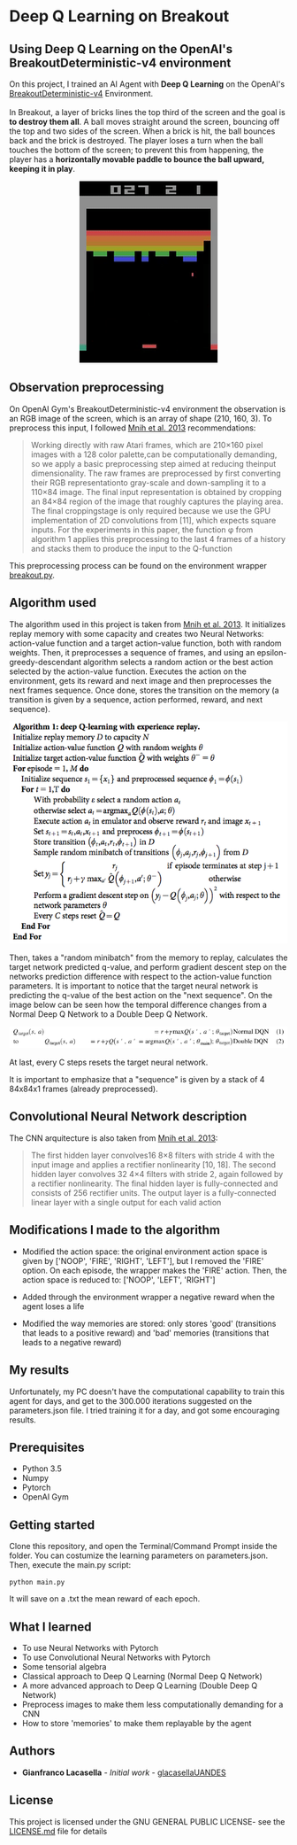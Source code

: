 # Deep Q Learning on Breakout


## Using Deep Q Learning on the OpenAI's BreakoutDeterministic-v4 environment

On this project, I trained an AI Agent with **Deep Q Learning** on the OpenAI's [BreakoutDeterministic-v4](https://gym.openai.com/envs/Breakout-v0/) Environment.
<br><br>In Breakout, a layer of bricks lines the top third of the screen and the goal is **to destroy them all**. A ball moves straight around the screen, bouncing off the top and two sides of the screen. When a brick is hit, the ball bounces back and the brick is destroyed. The player loses a turn when the ball touches the bottom of the screen; to prevent this from happening, the player has a **horizontally movable paddle to bounce the ball upward, keeping it in play**. 

<p align="center">
  <img src="img/breakout.gif">
</p>

## Observation preprocessing

On OpenAI Gym's BreakoutDeterministic-v4 environment the observation is an RGB image of the screen, which is an array of shape (210, 160, 3). To preprocess this input, I followed [Mnih et al. 2013](https://arxiv.org/pdf/1312.5602.pdf) recommendations:

>Working directly with raw Atari frames, which are 210×160 pixel images with a 128 color palette,can be computationally demanding, so we apply a basic preprocessing step aimed at reducing theinput dimensionality. The raw frames are preprocessed by first converting their RGB representationto gray-scale and down-sampling it to a 110×84 image. The final input representation is obtained by cropping an 84×84 region of the image that roughly captures the playing area. The final croppingstage is only required because we use the GPU implementation of 2D convolutions from [11], which expects square inputs. For the experiments in this paper, the function φ from algorithm 1 applies this preprocessing to the last 4 frames of a history and stacks them to produce the input to the Q-function

This preprocessing process can be found on the environment wrapper [breakout.py](https://github.com/glacasellaUANDES/DoubleDeepQLearning_BreakoutProblem/blob/master/Utils/breakout.py).


## Algorithm used

The algorithm used in this project is taken from [Mnih et al. 2013](https://arxiv.org/pdf/1312.5602.pdf). It initializes replay memory with some capacity and creates two Neural Networks: action-value function and a target action-value function, both with random weights. Then, it preprocesses a sequence of frames, and using an epsilon-greedy-descendant algorithm selects a random action or the best action selected by the action-value function. Executes the action on the environment, gets its reward and next image and then preprocesses the next frames sequence. Once done, stores the transition on the memory (a transition is given by a sequence, action performed, reward, and next sequence). 

<p align="center">
  <img src="img/algorithm.png">
</p>

Then, takes a "random minibatch" from the memory to replay, calculates the target network predicted q-value, and perform gradient descent step on the networks prediction difference with respect to the action-value function parameters. It is important to notice that the target neural network is predicting the q-value of the best action on the "next sequence". On the image below can be seen how the temporal difference changes from a Normal Deep Q Network to a Double Deep Q Network.

<p align="center">
  <img src="img/qlearning_vs_doubleqlearning.PNG">
</p>

At last, every C steps resets the target neural network.

It is important to emphasize that a "sequence" is given by a stack of 4 84x84x1 frames (already preprocessed).

## Convolutional Neural Network description

The CNN arquitecture is also taken from [Mnih et al. 2013](https://arxiv.org/pdf/1312.5602.pdf):

>The first hidden layer convolves16 8×8 filters with stride 4 with the input image and applies a rectifier nonlinearity [10, 18].  The second hidden layer convolves 32 4×4 filters with stride 2, again followed by a rectifier nonlinearity. The final hidden layer is fully-connected and consists of 256 rectifier units.  The output layer is a fully-connected linear layer with a single output for each valid action

## Modifications I made to the algorithm

* Modified the action space: the original environment action space is given by ['NOOP', 'FIRE', 'RIGHT', 'LEFT'], but I removed the 'FIRE' option. On each episode, the wrapper makes the 'FIRE' action. Then, the action space is reduced to: ['NOOP', 'LEFT', 'RIGHT']

* Added through the environment wrapper a negative reward when the agent loses a life

* Modified the way memories are stored: only stores 'good' (transitions that leads to a positive reward) and 'bad' memories  (transitions that leads to a negative reward)


## My results

Unfortunately, my PC doesn't have the computational capability to train this agent for days, and get to the 300.000 iterations suggested on the parameters.json file. I tried training it for a day, and got some encouraging results.

## Prerequisites

* Python 3.5
* Numpy
* Pytorch
* OpenAI Gym

## Getting started

Clone this repository, and open the Terminal/Command Prompt inside the folder. You can costumize the learning parameters on parameters.json. Then, execute the main.py script:


```
python main.py
```

It will save on a .txt the mean reward of each epoch.


## What I learned

* To use Neural Networks with Pytorch
* To use Convolutional Neural Networks with Pytorch
* Some tensorial algebra
* Classical approach to Deep Q Learning (Normal Deep Q Network)
* A more advanced approach to Deep Q Learning (Double Deep Q Network)
* Preprocess images to make them less computationally demanding for a CNN
* How to store 'memories' to make them replayable by the agent

## Authors

* **Gianfranco Lacasella** - *Initial work* - [glacasellaUANDES](https://github.com/glacasellaUANDES)

## License

This project is licensed under the GNU GENERAL PUBLIC LICENSE- see the [LICENSE.md](LICENSE.md) file for details
